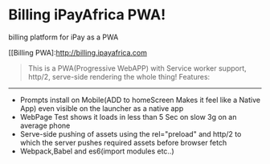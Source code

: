 # Billing iPayAfrica PWA!
billing platform for iPay as a PWA 

[[Billing PWA]:http://billing.ipayafrica.com

> This is a PWA(Progressive WebAPP) with Service worker support, http/2, serve-side rendering the whole thing!
Features:
--------

- Prompts install on Mobile(ADD to homeScreen Makes it feel like a Native App) even visible on the launcher as a native app
- WebPage Test shows it loads in less than 5 Sec on slow 3g on an average phone
- Serve-side pushing of assets using the rel="preload" and http/2 to which the server pushes required assets before browser fetch
- Webpack,Babel and es6(import modules etc..)


